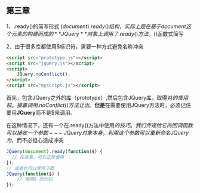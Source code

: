 ## 第三章
1、.ready()的简写形式
$(document).ready()结构，实际上是在基于document这个元素的构建而成的**JQuery**对象上调用
了.ready()方法。$()函数式简写

2、由于很多库都使用$标识符，需要一种方式避免名称冲突
```html
<script src="prototype.js"></script>
<script src="jquery.js"></script>
<script>
    JQuery.noConflict();
</script>
<script src="myscript.js"></script>
```
首先，包含JQuery之外的库（prototype）,然后包含JQuery库，取得对$的使用权。接着调用.noConflict()
方法让出$。**但是**在需要使用JQuery方法时，必须记住要用**JQuery**而不是$来调用。

在这种情况下，还有一个在.ready()方法中使用$的技巧。我们传递给它的回调函数可以接收一个参数---JQuery
对象本身。利用这个参数可以重新命名JQuery为$，而不必担心造成冲突
```javascript
JQuery(document).ready(function($) {
  // 在这里，可以正常使用
});
// 或者也可以使用下面
JQuery(function($) {
    // 使用$ 的代码
});
```